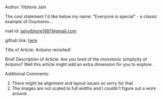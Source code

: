 
Author: Vibhore Jain

The cool statement I'd like below my name:
"Everyone is special" - a classic example of Oxymoron...

mail id: jainvibhore1997@gmail.com

github link: [here](https://github.com/vibhoregit)

Title of Article: Arduino revisited!

Brief Description of Article: 
Are you tired of the monotonic simplicity of Arduino? Well this article might add an extra dimension for you to explore.

Additional Comments:
1. There might be alignment and layout issues so sorry for that.
2. The images are not scaled to full widths and I couldn't figure out a work around.

